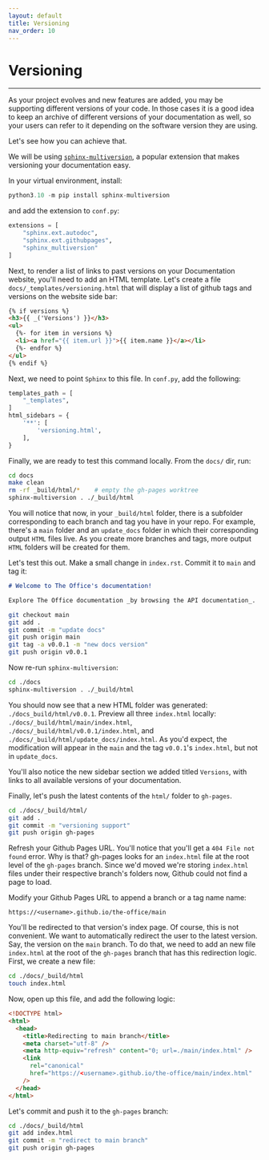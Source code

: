 ```yaml
---
layout: default
title: Versioning
nav_order: 10
---
```


# Versioning

---

As your project evolves and new features are added, you may be supporting different versions of your code. In those cases it is a good idea to keep an archive of different versions of your documentation as well, so your users can refer to it depending on the software version they are using.

Let's see how you can achieve that.

We will be using [`sphinx-multiversion`](https://holzhaus.github.io/sphinx-multiversion/master/quickstart.html), a popular extension that makes versioning your documentation easy.

In your virtual environment, install:

```py
python3.10 -m pip install sphinx-multiversion
```

and add the extension to `conf.py`:

```py
extensions = [
    "sphinx.ext.autodoc",
    "sphinx.ext.githubpages",
    "sphinx_multiversion"
]
```

Next, to render a list of links to past versions on your Documentation website, you'll need to add
an HTML template. Let's create a file `docs/_templates/versioning.html` that will display a list of
github tags and versions on the website side bar:

```html
{% if versions %}
<h3>{{ _('Versions') }}</h3>
<ul>
  {%- for item in versions %}
  <li><a href="{{ item.url }}">{{ item.name }}</a></li>
  {%- endfor %}
</ul>
{% endif %}
```

Next, we need to point `Sphinx` to this file. In `conf.py`, add the following:

```py
templates_path = [
    "_templates",
]
html_sidebars = {
    '**': [
        'versioning.html',
    ],
}
```

Finally, we are ready to test this command locally. From the `docs/` dir, run:

```sh
cd docs
make clean
rm -rf _build/html/*    # empty the gh-pages worktree
sphinx-multiversion . ./_build/html
```

You will notice that now, in your `_build/html` folder, there is a subfolder corresponding to each branch and tag you have in your repo. For example, there's a `main` folder and an `update_docs` folder in which their corresponding output `HTML` files live. As you create more branches and tags, more output `HTML` folders will be created for them.

Let's test this out. Make a small change in `index.rst`. Commit it to `main` and tag it:

```markdown
# Welcome to The Office's documentation!

Explore The Office documentation _by browsing the API documentation_.
```

```sh
git checkout main
git add .
git commit -m "update docs"
git push origin main
git tag -a v0.0.1 -m "new docs version"
git push origin v0.0.1
```

Now re-run `sphinx-multiversion`:

```sh
cd ./docs
sphinx-multiversion . ./_build/html
```

You should now see that a new HTML folder was generated: `./docs_build/html/v0.0.1`.
Preview all three `index.html` locally: `./docs/_build/html/main/index.html`, `./docs/_build/html/v0.0.1/index.html`, and `./docs/_build/html/update_docs/index.html`. As you'd expect, the modification will appear in the `main` and the tag `v0.0.1`'s `index.html`, but not in `update_docs`.

You'll also notice the new sidebar section we added titled `Versions`, with links to all available versions of your documentation.

Finally, let's push the latest contents of the `html/` folder to `gh-pages`.

```sh
cd ./docs/_build/html/
git add .
git commit -m "versioning support"
git push origin gh-pages
```

Refresh your Github Pages URL. You'll notice that you'll get a `404 File not found` error. Why is that? gh-pages looks for an `index.html` file at the root level of the `gh-pages` branch. Since we'd moved we're storing `index.html` files under their respective branch's folders now, Github could not find a page to load.

Modify your Github Pages URL to append a branch or a tag name name:

`https://<username>.github.io/the-office/main`

You'll be redirected to that version's index page. Of course, this is not convenient. We want to automatically redirect the user to the latest version. Say, the version on the `main` branch. To do that, we need to add an new file `index.html` at the root of the `gh-pages` branch that has this redirection logic. First, we create a new file:

```sh
cd ./docs/_build/html
touch index.html
```

Now, open up this file, and add the following logic:

```html
<!DOCTYPE html>
<html>
  <head>
    <title>Redirecting to main branch</title>
    <meta charset="utf-8" />
    <meta http-equiv="refresh" content="0; url=./main/index.html" />
    <link
      rel="canonical"
      href="https://<username>.github.io/the-office/main/index.html"
    />
  </head>
</html>
```

Let's commit and push it to the `gh-pages` branch:

```sh
cd ./docs/_build/html
git add index.html
git commit -m "redirect to main branch"
git push origin gh-pages
```
